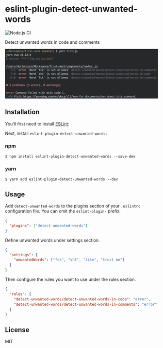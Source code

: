 # eslint-plugin-detect-unwanted-words

![Node.js CI](https://github.com/darwintantuco/eslint-plugin-detect-unwanted-words/workflows/Node.js%20CI/badge.svg?branch=master)

Detect unwanted words in code and comments

![](demo.png)

## Installation

You'll first need to install [ESLint](http://eslint.org):

Next, install `eslint-plugin-detect-unwanted-words`:

### npm

```
$ npm install eslint-plugin-detect-unwanted-words --save-dev
```

### yarn

```
$ yarn add eslint-plugin-detect-unwanted-words --dev
```

## Usage

Add `detect-unwanted-words` to the plugins section of your `.eslintrc` configuration file. You can omit the `eslint-plugin-` prefix:

```json
{
  "plugins": ["detect-unwanted-words"]
}
```

Define unwanted words under settings section.

```json
{
  "settings": {
    "unwantedWords": ["fck", "sht", "tite", "trust me"]
  }
}
```

Then configure the rules you want to use under the rules section.

```json
{
  "rules": {
    "detect-unwanted-words/detect-unwanted-words-in-code": "error",
    "detect-unwanted-words/detect-unwanted-words-in-comments": "error"
  }
}
```

## License

MIT
